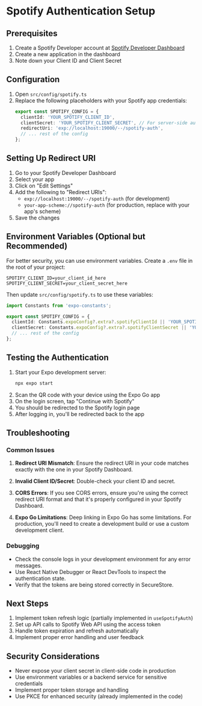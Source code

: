 # Spotify Authentication Setup

## Prerequisites

1. Create a Spotify Developer account at [Spotify Developer Dashboard](https://developer.spotify.com/dashboard/)
2. Create a new application in the dashboard
3. Note down your Client ID and Client Secret

## Configuration

1. Open `src/config/spotify.ts`
2. Replace the following placeholders with your Spotify app credentials:
   ```typescript
   export const SPOTIFY_CONFIG = {
     clientId: 'YOUR_SPOTIFY_CLIENT_ID',
     clientSecret: 'YOUR_SPOTIFY_CLIENT_SECRET', // For server-side auth if needed
     redirectUri: 'exp://localhost:19000/--/spotify-auth',
     // ... rest of the config
   };
   ```

## Setting Up Redirect URI

1. Go to your Spotify Developer Dashboard
2. Select your app
3. Click on "Edit Settings"
4. Add the following to "Redirect URIs":
   - `exp://localhost:19000/--/spotify-auth` (for development)
   - `your-app-scheme://spotify-auth` (for production, replace with your app's scheme)
5. Save the changes

## Environment Variables (Optional but Recommended)

For better security, you can use environment variables. Create a `.env` file in the root of your project:

```env
SPOTIFY_CLIENT_ID=your_client_id_here
SPOTIFY_CLIENT_SECRET=your_client_secret_here
```

Then update `src/config/spotify.ts` to use these variables:

```typescript
import Constants from 'expo-constants';

export const SPOTIFY_CONFIG = {
  clientId: Constants.expoConfig?.extra?.spotifyClientId || 'YOUR_SPOTIFY_CLIENT_ID',
  clientSecret: Constants.expoConfig?.extra?.spotifyClientSecret || 'YOUR_SPOTIFY_CLIENT_SECRET',
  // ... rest of the config
};
```

## Testing the Authentication

1. Start your Expo development server:
   ```bash
   npx expo start
   ```
2. Scan the QR code with your device using the Expo Go app
3. On the login screen, tap "Continue with Spotify"
4. You should be redirected to the Spotify login page
5. After logging in, you'll be redirected back to the app

## Troubleshooting

### Common Issues

1. **Redirect URI Mismatch**: Ensure the redirect URI in your code matches exactly with the one in your Spotify Dashboard.

2. **Invalid Client ID/Secret**: Double-check your client ID and secret.

3. **CORS Errors**: If you see CORS errors, ensure you're using the correct redirect URI format and that it's properly configured in your Spotify Dashboard.

4. **Expo Go Limitations**: Deep linking in Expo Go has some limitations. For production, you'll need to create a development build or use a custom development client.

### Debugging

- Check the console logs in your development environment for any error messages.
- Use React Native Debugger or React DevTools to inspect the authentication state.
- Verify that the tokens are being stored correctly in SecureStore.

## Next Steps

1. Implement token refresh logic (partially implemented in `useSpotifyAuth`)
2. Set up API calls to Spotify Web API using the access token
3. Handle token expiration and refresh automatically
4. Implement proper error handling and user feedback

## Security Considerations

- Never expose your client secret in client-side code in production
- Use environment variables or a backend service for sensitive credentials
- Implement proper token storage and handling
- Use PKCE for enhanced security (already implemented in the code)
